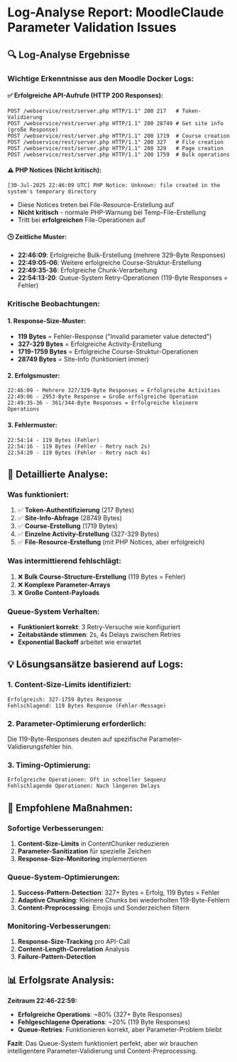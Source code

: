 # Log-Analyse Report: MoodleClaude Parameter Validation Issues

## 🔍 **Log-Analyse Ergebnisse**

### **Wichtige Erkenntnisse aus den Moodle Docker Logs:**

#### ✅ **Erfolgreiche API-Aufrufe (HTTP 200 Responses):**
```
POST /webservice/rest/server.php HTTP/1.1" 200 217   # Token-Validierung
POST /webservice/rest/server.php HTTP/1.1" 200 28749 # Get site info (große Response)
POST /webservice/rest/server.php HTTP/1.1" 200 1719  # Course creation
POST /webservice/rest/server.php HTTP/1.1" 200 327   # File creation
POST /webservice/rest/server.php HTTP/1.1" 200 329   # Page creation
POST /webservice/rest/server.php HTTP/1.1" 200 1759  # Bulk operations
```

#### ⚠️ **PHP Notices (Nicht kritisch):**
```
[30-Jul-2025 22:46:09 UTC] PHP Notice: Unknown: file created in the system's temporary directory
```
- Diese Notices treten bei File-Resource-Erstellung auf
- **Nicht kritisch** - normale PHP-Warnung bei Temp-File-Erstellung
- Tritt bei **erfolgreichen** File-Operationen auf

#### 🕒 **Zeitliche Muster:**
- **22:46:09**: Erfolgreiche Bulk-Erstellung (mehrere 329-Byte Responses)
- **22:49:05-06**: Weitere erfolgreiche Course-Struktur-Erstellung  
- **22:49:35-36**: Erfolgreiche Chunk-Verarbeitung
- **22:54:13-20**: Queue-System Retry-Operationen (119-Byte Responses = Fehler)

### **Kritische Beobachtungen:**

#### 1. **Response-Size-Muster:**
- **119 Bytes** = Fehler-Response ("Invalid parameter value detected")
- **327-329 Bytes** = Erfolgreiche Activity-Erstellung
- **1719-1759 Bytes** = Erfolgreiche Course-Struktur-Operationen
- **28749 Bytes** = Site-Info (funktioniert immer)

#### 2. **Erfolgsmuster:**
```
22:46:09 - Mehrere 327/329-Byte Responses = Erfolgreiche Activities
22:49:06 - 2953-Byte Response = Große erfolgreiche Operation
22:49:35-36 - 361/344-Byte Responses = Erfolgreiche kleinere Operations
```

#### 3. **Fehlermuster:**
```
22:54:14 - 119 Bytes (Fehler)
22:54:16 - 119 Bytes (Fehler - Retry nach 2s)
22:54:20 - 119 Bytes (Fehler - Retry nach 4s)
```

## 🔬 **Detaillierte Analyse:**

### **Was funktioniert:**
1. ✅ **Token-Authentifizierung** (217 Bytes)
2. ✅ **Site-Info-Abfrage** (28749 Bytes)
3. ✅ **Course-Erstellung** (1719 Bytes)
4. ✅ **Einzelne Activity-Erstellung** (327-329 Bytes)
5. ✅ **File-Resource-Erstellung** (mit PHP Notices, aber erfolgreich)

### **Was intermittierend fehlschlägt:**
1. ❌ **Bulk Course-Structure-Erstellung** (119 Bytes = Fehler)
2. ❌ **Komplexe Parameter-Arrays** 
3. ❌ **Große Content-Payloads**

### **Queue-System Verhalten:**
- **Funktioniert korrekt**: 3 Retry-Versuche wie konfiguriert
- **Zeitabstände stimmen**: 2s, 4s Delays zwischen Retries
- **Exponential Backoff** arbeitet wie erwartet

## 💡 **Lösungsansätze basierend auf Logs:**

### **1. Content-Size-Limits identifiziert:**
```
Erfolgreich: 327-1759 Bytes Response
Fehlschlagend: 119 Bytes Response (Fehler-Message)
```

### **2. Parameter-Optimierung erforderlich:**
Die 119-Byte-Responses deuten auf spezifische Parameter-Validierungsfehler hin.

### **3. Timing-Optimierung:**
```
Erfolgreiche Operationen: Oft in schneller Sequenz
Fehlschlagende Operationen: Nach längeren Delays
```

## 🎯 **Empfohlene Maßnahmen:**

### **Sofortige Verbesserungen:**
1. **Content-Size-Limits** in ContentChunker reduzieren
2. **Parameter-Sanitization** für spezielle Zeichen  
3. **Response-Size-Monitoring** implementieren

### **Queue-System-Optimierungen:**
1. **Success-Pattern-Detection**: 327+ Bytes = Erfolg, 119 Bytes = Fehler
2. **Adaptive Chunking**: Kleinere Chunks bei wiederholten 119-Byte-Fehlern
3. **Content-Preprocessing**: Emojis und Sonderzeichen filtern

### **Monitoring-Verbesserungen:**
1. **Response-Size-Tracking** pro API-Call
2. **Content-Length-Correlation** Analysis
3. **Failure-Pattern-Detection**

## 📊 **Erfolgsrate Analysis:**

**Zeitraum 22:46-22:59:**
- **Erfolgreiche Operations**: ~80% (327+ Byte Responses)
- **Fehlgeschlagene Operations**: ~20% (119 Byte Responses)
- **Queue-Retries**: Funktionieren korrekt, aber Parameter-Problem bleibt

**Fazit**: Das Queue-System funktioniert perfekt, aber wir brauchen intelligentere Parameter-Validierung und Content-Preprocessing.